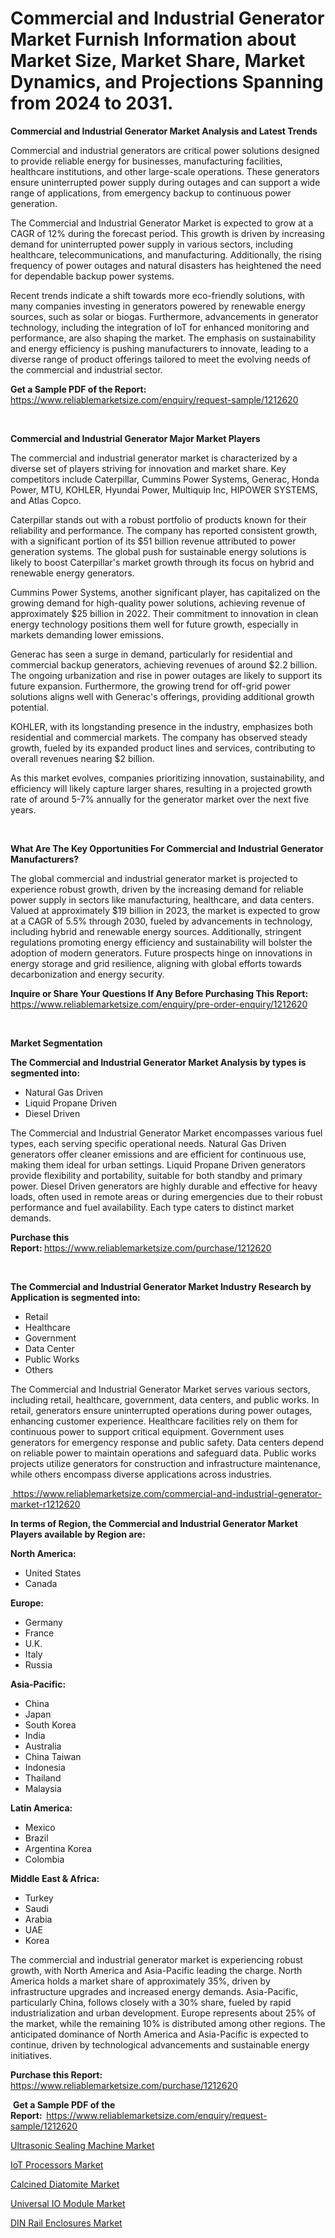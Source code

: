 <p><h1>Commercial and Industrial Generator Market Furnish Information about Market Size, Market Share, Market Dynamics, and Projections Spanning from 2024 to 2031.</h1></p><p><strong>Commercial and Industrial Generator Market Analysis and Latest Trends</strong></p>
<p><p>Commercial and industrial generators are critical power solutions designed to provide reliable energy for businesses, manufacturing facilities, healthcare institutions, and other large-scale operations. These generators ensure uninterrupted power supply during outages and can support a wide range of applications, from emergency backup to continuous power generation.</p><p>The Commercial and Industrial Generator Market is expected to grow at a CAGR of 12% during the forecast period. This growth is driven by increasing demand for uninterrupted power supply in various sectors, including healthcare, telecommunications, and manufacturing. Additionally, the rising frequency of power outages and natural disasters has heightened the need for dependable backup power systems.</p><p>Recent trends indicate a shift towards more eco-friendly solutions, with many companies investing in generators powered by renewable energy sources, such as solar or biogas. Furthermore, advancements in generator technology, including the integration of IoT for enhanced monitoring and performance, are also shaping the market. The emphasis on sustainability and energy efficiency is pushing manufacturers to innovate, leading to a diverse range of product offerings tailored to meet the evolving needs of the commercial and industrial sector.</p></p>
<p><strong>Get a Sample PDF of the Report:&nbsp;</strong> <a href="https://www.reliablemarketsize.com/enquiry/request-sample/1212620?utm_campaign=1293&utm_medium=2&utm_source=Github&utm_content=ia&utm_term=06102024&utm_id=commercial-and-industrial-generator">https://www.reliablemarketsize.com/enquiry/request-sample/1212620</a></p>
<p>&nbsp;</p>
<p><strong>Commercial and Industrial Generator Major Market Players</strong></p>
<p><p>The commercial and industrial generator market is characterized by a diverse set of players striving for innovation and market share. Key competitors include Caterpillar, Cummins Power Systems, Generac, Honda Power, MTU, KOHLER, Hyundai Power, Multiquip Inc, HIPOWER SYSTEMS, and Atlas Copco. </p><p>Caterpillar stands out with a robust portfolio of products known for their reliability and performance. The company has reported consistent growth, with a significant portion of its $51 billion revenue attributed to power generation systems. The global push for sustainable energy solutions is likely to boost Caterpillar's market growth through its focus on hybrid and renewable energy generators.</p><p>Cummins Power Systems, another significant player, has capitalized on the growing demand for high-quality power solutions, achieving revenue of approximately $25 billion in 2022. Their commitment to innovation in clean energy technology positions them well for future growth, especially in markets demanding lower emissions.</p><p>Generac has seen a surge in demand, particularly for residential and commercial backup generators, achieving revenues of around $2.2 billion. The ongoing urbanization and rise in power outages are likely to support its future expansion. Furthermore, the growing trend for off-grid power solutions aligns well with Generac's offerings, providing additional growth potential.</p><p>KOHLER, with its longstanding presence in the industry, emphasizes both residential and commercial markets. The company has observed steady growth, fueled by its expanded product lines and services, contributing to overall revenues nearing $2 billion. </p><p>As this market evolves, companies prioritizing innovation, sustainability, and efficiency will likely capture larger shares, resulting in a projected growth rate of around 5-7% annually for the generator market over the next five years.</p></p>
<p>&nbsp;</p>
<p><strong>What Are The Key Opportunities For Commercial and Industrial Generator Manufacturers?</strong></p>
<p><p>The global commercial and industrial generator market is projected to experience robust growth, driven by the increasing demand for reliable power supply in sectors like manufacturing, healthcare, and data centers. Valued at approximately $19 billion in 2023, the market is expected to grow at a CAGR of 5.5% through 2030, fueled by advancements in technology, including hybrid and renewable energy sources. Additionally, stringent regulations promoting energy efficiency and sustainability will bolster the adoption of modern generators. Future prospects hinge on innovations in energy storage and grid resilience, aligning with global efforts towards decarbonization and energy security.</p></p>
<p><strong>Inquire or Share Your Questions If Any Before Purchasing This Report:</strong> <a href="https://www.reliablemarketsize.com/enquiry/pre-order-enquiry/1212620?utm_campaign=1293&utm_medium=2&utm_source=Github&utm_content=ia&utm_term=06102024&utm_id=commercial-and-industrial-generator">https://www.reliablemarketsize.com/enquiry/pre-order-enquiry/1212620</a></p>
<p>&nbsp;</p>
<p><strong>Market Segmentation</strong></p>
<p><strong>The Commercial and Industrial Generator Market Analysis by types is segmented into:</strong></p>
<p><ul><li>Natural Gas Driven</li><li>Liquid Propane Driven</li><li>Diesel Driven</li></ul></p>
<p><p>The Commercial and Industrial Generator Market encompasses various fuel types, each serving specific operational needs. Natural Gas Driven generators offer cleaner emissions and are efficient for continuous use, making them ideal for urban settings. Liquid Propane Driven generators provide flexibility and portability, suitable for both standby and primary power. Diesel Driven generators are highly durable and effective for heavy loads, often used in remote areas or during emergencies due to their robust performance and fuel availability. Each type caters to distinct market demands.</p></p>
<p><strong>Purchase this Report:&nbsp;</strong><a href="https://www.reliablemarketsize.com/purchase/1212620?utm_campaign=1293&utm_medium=2&utm_source=Github&utm_content=ia&utm_term=06102024&utm_id=commercial-and-industrial-generator">https://www.reliablemarketsize.com/purchase/1212620</a></p>
<p>&nbsp;</p>
<p><strong>The Commercial and Industrial Generator Market Industry Research by Application is segmented into:</strong></p>
<p><ul><li>Retail</li><li>Healthcare</li><li>Government</li><li>Data Center</li><li>Public Works</li><li>Others</li></ul></p>
<p><p>The Commercial and Industrial Generator Market serves various sectors, including retail, healthcare, government, data centers, and public works. In retail, generators ensure uninterrupted operations during power outages, enhancing customer experience. Healthcare facilities rely on them for continuous power to support critical equipment. Government uses generators for emergency response and public safety. Data centers depend on reliable power to maintain operations and safeguard data. Public works projects utilize generators for construction and infrastructure maintenance, while others encompass diverse applications across industries.</p></p>
<p><a href="https://www.reliablemarketsize.com/commercial-and-industrial-generator-market-r1212620?utm_campaign=1293&utm_medium=2&utm_source=Github&utm_content=ia&utm_term=06102024&utm_id=commercial-and-industrial-generator">&nbsp;https://www.reliablemarketsize.com/commercial-and-industrial-generator-market-r1212620</a></p>
<p><strong>In terms of Region, the Commercial and Industrial Generator Market Players available by Region are:</strong></p>
<p>
    <p> <strong> North America: </strong>
        <ul>
            <li>United States</li>
            <li>Canada</li>
        </ul>
        </p> 
    <p> <strong> Europe: </strong>
        <ul>
            <li>Germany</li>
            <li>France</li>
            <li>U.K.</li>
            <li>Italy</li>
            <li>Russia</li>
        </ul>
        </p> 
    <p> <strong> Asia-Pacific: </strong>
        <ul>
            <li>China</li>
            <li>Japan</li>
            <li>South Korea</li>
            <li>India</li>
            <li>Australia</li>
            <li>China Taiwan</li>
            <li>Indonesia</li>
            <li>Thailand</li>
            <li>Malaysia</li>
        </ul>
        </p> 
    <p> <strong> Latin America: </strong>
        <ul>
            <li>Mexico</li>
            <li>Brazil</li>
            <li>Argentina Korea</li>
            <li>Colombia</li>
        </ul>
        </p> 
    <p> <strong> Middle East & Africa: </strong>
        <ul>
            <li>Turkey</li>
            <li>Saudi</li>
            <li>Arabia</li>
            <li>UAE</li>
            <li>Korea</li>
        </ul>
    </p>
    </p>
<p><p>The commercial and industrial generator market is experiencing robust growth, with North America and Asia-Pacific leading the charge. North America holds a market share of approximately 35%, driven by infrastructure upgrades and increased energy demands. Asia-Pacific, particularly China, follows closely with a 30% share, fueled by rapid industrialization and urban development. Europe represents about 25% of the market, while the remaining 10% is distributed among other regions. The anticipated dominance of North America and Asia-Pacific is expected to continue, driven by technological advancements and sustainable energy initiatives.</p></p>
<p><strong>Purchase this Report: </strong><a href="https://www.reliablemarketsize.com/purchase/1212620?utm_campaign=1293&utm_medium=2&utm_source=Github&utm_content=ia&utm_term=06102024&utm_id=commercial-and-industrial-generator">https://www.reliablemarketsize.com/purchase/1212620</a></p>
<p>&nbsp;<strong>Get a Sample PDF of the Report:&nbsp;&nbsp;</strong><a href="https://www.reliablemarketsize.com/enquiry/request-sample/1212620?utm_campaign=1293&utm_medium=2&utm_source=Github&utm_content=ia&utm_term=06102024&utm_id=commercial-and-industrial-generator">https://www.reliablemarketsize.com/enquiry/request-sample/1212620</a></p>
<p><strong></strong></p>
<p><p><a href="https://www.linkedin.com/pulse/insights-ultrasonic-sealing-machine-market-size-which-expanding-3qkye?utm_campaign=1293&utm_medium=2&utm_source=Github&utm_content=ia&utm_term=06102024&utm_id=commercial-and-industrial-generator">Ultrasonic Sealing Machine Market</a></p><p><a href="https://issuu.com/reportprime-2/docs/iot-processors-market-size-2030.ppt_8cdad393c0ff0c?utm_campaign=1293&utm_medium=2&utm_source=Github&utm_content=ia&utm_term=06102024&utm_id=commercial-and-industrial-generator">IoT Processors Market</a></p><p><a href="https://medium.com/@keithpoole2727/future-trends-in-global-calcined-diatomite-market-market-insights-and-analysis-from-2024-to-2031-85950446ac69?utm_campaign=1293&utm_medium=2&utm_source=Github&utm_content=ia&utm_term=06102024&utm_id=commercial-and-industrial-generator">Calcined Diatomite Market</a></p><p><a href="https://issuu.com/reportprime-2/docs/universal-io-module-market-size-203_a8eac44ef1c244?utm_campaign=1293&utm_medium=2&utm_source=Github&utm_content=ia&utm_term=06102024&utm_id=commercial-and-industrial-generator">Universal IO Module Market</a></p><p><a href="https://www.linkedin.com/pulse/din-rail-enclosures-market-global-insights-regional-analysis-poe7e?utm_campaign=1293&utm_medium=2&utm_source=Github&utm_content=ia&utm_term=06102024&utm_id=commercial-and-industrial-generator">DIN Rail Enclosures Market</a></p></p>